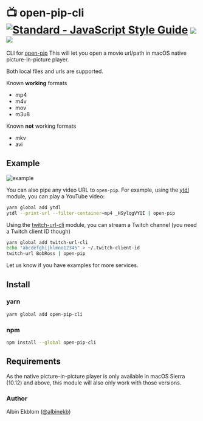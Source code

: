 # 📺 open-pip-cli [![Standard - JavaScript Style Guide](https://img.shields.io/badge/code_style-standard-brightgreen.svg)](https://standardjs.com) ![](https://img.shields.io/npm/dm/open-pip-cli.svg) ![](https://img.shields.io/npm/v/open-pip-cli.svg)


CLI for [open-pip](https://github.com/albinekb/open-pip)
This will let you open a movie url/path in macOS native picture-in-picture player.

Both local files and urls are supported.

Known **working** formats
  - mp4
  - m4v
  - mov
  - m3u8

Known **not** working formats
  - mkv
  - avi

## Example

![example](https://cloud.githubusercontent.com/assets/5027156/24427435/3529cfc4-140b-11e7-9799-de7326ddc088.gif)

You can also pipe any video URL to `open-pip`. For example, using the [ytdl](https://www.npmjs.com/package/ytdl) module, you can play a YouTube video:

```sh
yarn global add ytdl
ytdl --print-url --filter-container=mp4 _HSylqgVYQI | open-pip
```

Using the [twitch-url-cli](https://www.npmjs.com/package/twitch-url-cli) module, you can stream a Twitch channel (you need a Twitch client ID though)

```sh
yarn global add twitch-url-cli
echo "abcdefghijklmno12345" > ~/.twitch-client-id
twitch-url BobRoss | open-pip
```

Let us know if you have examples for more services.

## Install

### yarn

```sh
yarn global add open-pip-cli
```

### npm
```sh
npm install --global open-pip-cli
```

## Requirements
As the native picture-in-picture player is only available in macOS Sierra (10.12) and above, this module will also only work with those versions.

### Author

Albin Ekblom ([@albinekb](https://github.com/albinekb))

